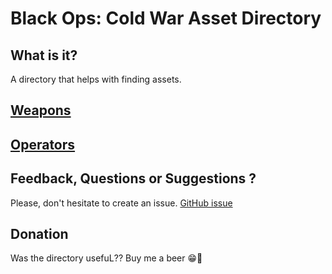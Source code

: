 # Black Ops: Cold War Asset Directory

## What is it?

A directory that helps with finding assets.

## [Weapons](https://itsnatoriousb.github.io/BlackOpsColdWar-Asset-Directory/weapons/)

## [Operators](https://itsnatoriousb.github.io/BlackOpsColdWar-Asset-Directory/operators/)

## Feedback, Questions or Suggestions ?
Please, don't hesitate to create an issue.
[GitHub issue](https://github.com/ItsNatoriousB/BlackOpsCW-Directory/issues/new)

## Donation

Was the directory usefuL?? Buy me a beer 😁🍺
